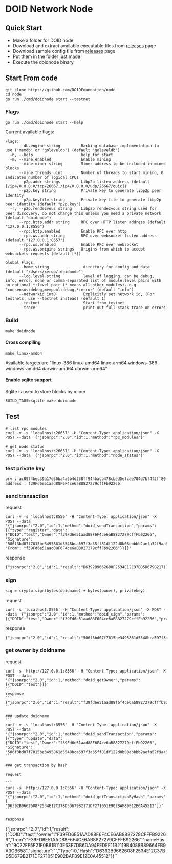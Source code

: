 # DOID Network Node

## Quick Start

- Make a folder for DOID node
- Download and extract available executable files from [releases](https://github.com/DOIDFoundation/node/releases) page
- Download sample config file from [releases](https://github.com/DOIDFoundation/node/releases) page
- Put them in the folder just made
- Execute the doidnode binary

## Start From code

```
git clone https://github.com/DOIDFoundation/node
cd node
go run ./cmd/doidnode start --testnet
```

### Flags

```
go run ./cmd/doidnode start --help
```

Current available flags:

```
Flags:
      --db.engine string         Backing database implementation to use ('memdb' or 'goleveldb') (default "goleveldb")
  -h, --help                     help for start
  -m, --mine.enabled             Enable mining
      --mine.miner string        Miner address to be included in mined blocks
      --mine.threads uint        Number of threads to start mining, 0 indicates number of logical CPUs
      --p2p.addr strings         Libp2p listen address (default [/ip4/0.0.0.0/tcp/26667,/ip4/0.0.0.0/udp/26667/quic])
      --p2p.key string           Private key to generate libp2p peer identity
      --p2p.keyfile string       Private key file to generate libp2p peer identity (default "p2p.key")
  -r, --p2p.rendezvous string    Libp2p rendezvous string used for peer discovery, do not change this unless you need a private network (default "doidnode")
      --rpc.http.addr string     RPC over HTTP listen address (default "127.0.0.1:8556")
      --rpc.http.enabled         Enable RPC over http
      --rpc.ws.addr string       RPC over websocket listen address (default "127.0.0.1:8557")
      --rpc.ws.enabled           Enable RPC over websocket
      --rpc.ws.origins strings   Origins from which to accept websockets requests (default [*])

Global Flags:
      --home string               directory for config and data (default "/Users/xeroo/.doidnode")
      --log.level string          level of logging, can be debug, info, error, none or comma-separated list of module:level pairs with an optional *:level pair (* means all other modules). e.g. 'consensus:debug,mempool:debug,*:error' (default "info")
      --networkid int8            Explicitly set network id, (For testnets: use --testnet instead) (default 1)
      --testnet                   Start from testnet
      --trace                     print out full stack trace on errors
```

### Build
```
make doidnode
```

#### Cross compiling
```
make linux-amd64
```

Available targets are "linux-386 linux-amd64 linux-arm64 windows-386 windows-amd64 darwin-amd64 darwin-arm64"

#### Enable sqlite support
Sqlite is used to store blocks by miner
```
BUILD_TAGS=sqlite make doidnode
```

## Test

```
# list rpc modules
curl -v -s 'localhost:26657' -H "Content-Type: application/json" -X POST --data '{"jsonrpc":"2.0","id":1,"method":"rpc_modules"}'

# get node status
curl -v -s 'localhost:26657' -H "Content-Type: application/json" -X POST --data '{"jsonrpc":"2.0","id":1,"method":"node_status"}'
```

### test private key

```
prv : ac0974bec39a17e36ba4a6b4d238ff944bacb478cbed5efcae784d7bf4f2ff80
address : f39Fd6e51aad88F6F4ce6aB8827279cffFb92266
```

### send transaction

request

```
curl -v -s 'localhost:8556' -H "Content-Type: application/json" -X POST --data '{"jsonrpc":"2.0","id":1,"method":"doid_sendTransaction","params":[{"type":"register","data":{"DOID":"test","Owner":"f39Fd6e51aad88F6F4ce6aB8827279cffFb92266", "Signature": "506f3bd07f7015be3495861d5548bca597f3a35ff81df122d0b08ebbbb2aefa52f9aa5bd3b38824d18cd8cce73c35a88518222d7f75f0b6360039f72081701ab01", "From": "f39Fd6e51aad88F6F4ce6aB8827279cffFb92266"}}]}'
```

response

```
{"jsonrpc":"2.0","id":1,"result":"D6392B9662608F2534E12C37BD5D679B2171DF271051E902BAF89E12E0A45512"}
```

### sign

```
sig = crypto.sign(bytes(doidname) + bytes(owner), privatekey)
```

request

```
curl -s 'localhost:8556' -H "Content-Type: application/json" -X POST --data '{"jsonrpc":"2.0","id":1,"method":"doid_sign","params":[{"DOID":"test","Owner":"f39Fd6e51aad88F6F4ce6aB8827279cffFb92266","prv":"ac0974bec39a17e36ba4a6b4d238ff944bacb478cbed5efcae784d7bf4f2ff80"}]}'
```

response

```
{"jsonrpc":"2.0","id":1,"result":"506f3bd07f7015be3495861d5548bca597f3a35ff81df122d0b08ebbbb2aefa52f9aa5bd3b38824d18cd8cce73c35a88518222d7f75f0b6360039f72081701ab01"}
```

### get owner by doidname

request

````
curl -s 'http://127.0.0.1:8556' -H "Content-Type: application/json" -X POST --data '{"jsonrpc":"2.0","id":1,"method":"doid_getOwner","params":[{"DOID":"test"}]}'
```
response
```
{"jsonrpc":"2.0","id":1,"result":"f39fd6e51aad88f6f4ce6ab8827279cfffb92266"}
```

### update doidname
```
curl -v -s 'localhost:8556' -H "Content-Type: application/json" -X POST --data '{"jsonrpc":"2.0","id":1,"method":"doid_sendTransaction","params":[{"type":"update","data":{"DOID":"test","Owner":"f39Fd6e51aad88F6F4ce6aB8827279cffFb92266", "Signature": "506f3bd07f7015be3495861d5548bca597f3a35ff81df122d0b08ebbbb2aefa52f9aa5bd3b38824d18cd8cce73c35a88518222d7f75f0b6360039f72081701ab01"}}]}'
```

### get transaction by hash

request

```
curl -s 'http://127.0.0.1:8556' -H "Content-Type: application/json" -X POST --data '{"jsonrpc":"2.0","id":1,"method":"doid_getTransactionByHash","params":[ "D6392B9662608F2534E12C37BD5D679B2171DF271051E902BAF89E12E0A45512"]}'
```

response

````

{"jsonrpc":"2.0","id":1,"result":{"DOID":"test","owner":"F39FD6E51AAD88F6F4CE6AB8827279CFFFB92266","from":"F39FD6E51AAD88F6F4CE6AB8827279CFFFB92266","nameHash":"9C22FF5F21F0B81B113E63F7DB6DA94FEDEF11B2119B4088B89664FB9A3CB658","signature":"","Type":0,"Hash":"D6392B9662608F2534E12C37BD5D679B2171DF271051E902BAF89E12E0A45512"}}```

```

```
